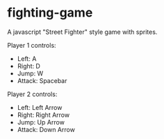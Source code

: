 # fighting-game

A javascript "Street Fighter" style game with sprites.

Player 1 controls:

- Left: A
- Right: D
- Jump: W
- Attack: Spacebar

Player 2 controls:

- Left: Left Arrow
- Right: Right Arrow
- Jump: Up Arrow
- Attack: Down Arrow
